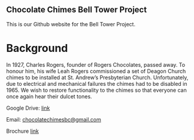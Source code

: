 ## Chocolate Chimes Bell Tower Project

This is our Github website for the Bell Tower Project.

# Background

In 1927, Charles Rogers, founder of Rogers Chocolates, passed away. To honour him, his wife Leah Rogers commissioned a set of Deagon Church chimes to be installed at St. Andrew’s Presbyterian Church. Unfortunately, due to electrical and mechanical failures the chimes had to be disabled in 1965.  We wish to restore functionality to the chimes so that everyone can once again hear their dulcet tones.

Google Drive: [link](https://drive.google.com/open?id=1CNPoCoQ2FJDirlwZc_CoExuk1aQFvU7g)

Email: chocolatechimesbc@gmail.com

Brochure [link](https://drive.google.com/open?id=11n74tmg6lh5yAy_6MljfKH731P_ddt9m)

